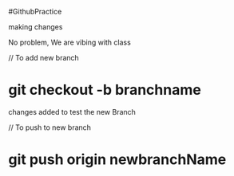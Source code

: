 ﻿#GithubPractice

making changes

No problem, We are vibing with class

// To add new branch
# git checkout -b branchname
changes added to test the new Branch 

// To push to new branch

# git push origin newbranchName